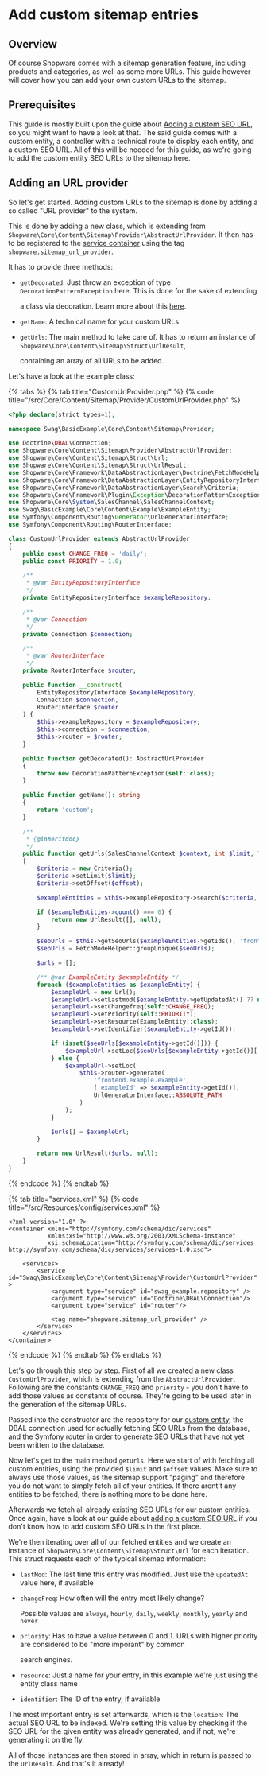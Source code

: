 # Add custom sitemap entries

## Overview

Of course Shopware comes with a sitemap generation feature, including products and categories, as well as some more URLs. This guide however will cover how you can add your own custom URLs to the sitemap.

## Prerequisites

This guide is mostly built upon the guide about [Adding a custom SEO URL](../seo/add-custom-seo-url.md#Dynamic%20SEO%20URLs%20for%20entities), so you might want to have a look at that. The said guide comes with a custom entity, a controller with a technical route to display each entity, and a custom SEO URL. All of this will be needed for this guide, as we're going to add the custom entity SEO URLs to the sitemap here.

## Adding an URL provider

So let's get started. Adding custom URLs to the sitemap is done by adding a so called "URL provider" to the system.

This is done by adding a new class, which is extending from `Shopware\Core\Content\Sitemap\Provider\AbstractUrlProvider`. It then has to be registered to the [service container](../../plugin-fundamentals/dependency-injection.md) using the tag `shopware.sitemap_url_provider`.

It has to provide three methods:

*   `getDecorated`: Just throw an exception of type `DecorationPatternException` here. This is done for the sake of extending

    a class via decoration. Learn more about this [here](../../plugin-fundamentals/adjusting-service.md).
* `getName`: A technical name for your custom URLs
*   `getUrls`: The main method to take care of. It has to return an instance of `Shopware\Core\Content\Sitemap\Struct\UrlResult`,

    containing an array of all URLs to be added.

Let's have a look at the example class:

{% tabs %}
{% tab title="CustomUrlProvider.php" %}
{% code title="<plugin root>/src/Core/Content/Sitemap/Provider/CustomUrlProvider.php" %}
```php
<?php declare(strict_types=1);

namespace Swag\BasicExample\Core\Content\Sitemap\Provider;

use Doctrine\DBAL\Connection;
use Shopware\Core\Content\Sitemap\Provider\AbstractUrlProvider;
use Shopware\Core\Content\Sitemap\Struct\Url;
use Shopware\Core\Content\Sitemap\Struct\UrlResult;
use Shopware\Core\Framework\DataAbstractionLayer\Doctrine\FetchModeHelper;
use Shopware\Core\Framework\DataAbstractionLayer\EntityRepositoryInterface;
use Shopware\Core\Framework\DataAbstractionLayer\Search\Criteria;
use Shopware\Core\Framework\Plugin\Exception\DecorationPatternException;
use Shopware\Core\System\SalesChannel\SalesChannelContext;
use Swag\BasicExample\Core\Content\Example\ExampleEntity;
use Symfony\Component\Routing\Generator\UrlGeneratorInterface;
use Symfony\Component\Routing\RouterInterface;

class CustomUrlProvider extends AbstractUrlProvider
{
    public const CHANGE_FREQ = 'daily';
    public const PRIORITY = 1.0;

    /**
     * @var EntityRepositoryInterface
     */
    private EntityRepositoryInterface $exampleRepository;

    /**
     * @var Connection
     */
    private Connection $connection;

    /**
     * @var RouterInterface
     */
    private RouterInterface $router;

    public function __construct(
        EntityRepositoryInterface $exampleRepository,
        Connection $connection,
        RouterInterface $router
    ) {
        $this->exampleRepository = $exampleRepository;
        $this->connection = $connection;
        $this->router = $router;
    }

    public function getDecorated(): AbstractUrlProvider
    {
        throw new DecorationPatternException(self::class);
    }

    public function getName(): string
    {
        return 'custom';
    }

    /**
     * {@inheritdoc}
     */
    public function getUrls(SalesChannelContext $context, int $limit, ?int $offset = null): UrlResult
    {
        $criteria = new Criteria();
        $criteria->setLimit($limit);
        $criteria->setOffset($offset);

        $exampleEntities = $this->exampleRepository->search($criteria, $context->getContext());

        if ($exampleEntities->count() === 0) {
            return new UrlResult([], null);
        }

        $seoUrls = $this->getSeoUrls($exampleEntities->getIds(), 'frontend.example.example', $context, $this->connection);
        $seoUrls = FetchModeHelper::groupUnique($seoUrls);

        $urls = [];

        /** @var ExampleEntity $exampleEntity */
        foreach ($exampleEntities as $exampleEntity) {
            $exampleUrl = new Url();
            $exampleUrl->setLastmod($exampleEntity->getUpdatedAt() ?? new \DateTime());
            $exampleUrl->setChangefreq(self::CHANGE_FREQ);
            $exampleUrl->setPriority(self::PRIORITY);
            $exampleUrl->setResource(ExampleEntity::class);
            $exampleUrl->setIdentifier($exampleEntity->getId());

            if (isset($seoUrls[$exampleEntity->getId()])) {
                $exampleUrl->setLoc($seoUrls[$exampleEntity->getId()]['seo_path_info']);
            } else {
                $exampleUrl->setLoc(
                    $this->router->generate(
                        'frontend.example.example',
                        ['exampleId' => $exampleEntity->getId()],
                        UrlGeneratorInterface::ABSOLUTE_PATH
                    )
                );
            }

            $urls[] = $exampleUrl;
        }

        return new UrlResult($urls, null);
    }
}
```
{% endcode %}
{% endtab %}

{% tab title="services.xml" %}
{% code title="<plugin root>/src/Resources/config/services.xml" %}
```markup
<?xml version="1.0" ?>
<container xmlns="http://symfony.com/schema/dic/services"
           xmlns:xsi="http://www.w3.org/2001/XMLSchema-instance"
           xsi:schemaLocation="http://symfony.com/schema/dic/services http://symfony.com/schema/dic/services/services-1.0.xsd">

    <services>
        <service id="Swag\BasicExample\Core\Content\Sitemap\Provider\CustomUrlProvider" >
            <argument type="service" id="swag_example.repository" />
            <argument type="service" id="Doctrine\DBAL\Connection"/>
            <argument type="service" id="router"/>

            <tag name="shopware.sitemap_url_provider" />
        </service>
    </services>
</container>
```
{% endcode %}
{% endtab %}
{% endtabs %}

Let's go through this step by step. First of all we created a new class `CustomUrlProvider`, which is extending from the `AbstractUrlProvider`. Following are the constants `CHANGE_FREQ` and `priority` - you don't have to add those values as constants of course. They're going to be used later in the generation of the sitemap URLs.

Passed into the constructor are the repository for our [custom entity](../../framework/data-handling/add-custom-complex-data.md), the DBAL connection used for actually fetching SEO URLs from the database, and the Symfony router in order to generate SEO URLs that have not yet been written to the database.

Now let's get to the main method `getUrls`. Here we start of with fetching all custom entities, using the provided `$limit` and `$offset` values. Make sure to always use those values, as the sitemap support "paging" and therefore you do not want to simply fetch all of your entities. If there arent't any entities to be fetched, there is nothing more to be done here.

Afterwards we fetch all already existing SEO URLs for our custom entities. Once again, have a look at our guide about [adding a custom SEO URL](../seo/add-custom-seo-url.md#Dynamic%20SEO%20URLs%20for%20entities) if you don't know how to add custom SEO URLs in the first place.

We're then iterating over all of our fetched entities and we create an instance of `Shopware\Core\Content\Sitemap\Struct\Url` for each iteration. This struct requests each of the typical sitemap information:

* `lastMod`: The last time this entry was modified. Just use the `updatedAt` value here, if available
*   `changeFreq`: How often will the entry most likely change?

    Possible values are `always`, `hourly`, `daily`, `weekly`, `monthly`, `yearly` and `never`
*   `priority`: Has to have a value between 0 and 1. URLs with higher priority are considered to be "more imporant" by common

    search engines.
* `resource`: Just a name for your entry, in this example we're just using the entity class name
* `identifier`: The ID of the entry, if available

The most important entry is set afterwards, which is the `location`: The actual SEO URL to be indexed. We're setting this value by checking if the SEO URL for the given entity was already generated, and if not, we're generating it on the fly.

All of those instances are then stored in array, which in return is passed to the `UrlResult`. And that's it already!
